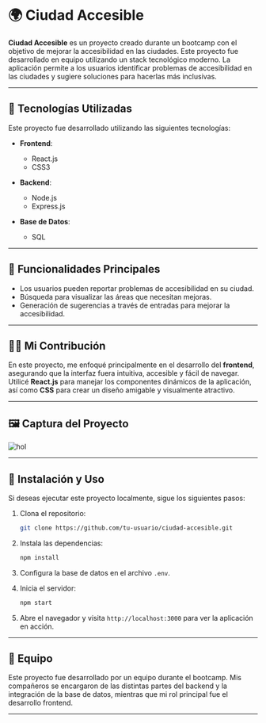 # 🌍 Ciudad Accesible

**Ciudad Accesible** es un proyecto creado durante un bootcamp con el objetivo de mejorar la accesibilidad en las ciudades. Este proyecto fue desarrollado en equipo utilizando un stack tecnológico moderno. La aplicación permite a los usuarios identificar problemas de accesibilidad en las ciudades y sugiere soluciones para hacerlas más inclusivas.

---

## 🚀 Tecnologías Utilizadas

Este proyecto fue desarrollado utilizando las siguientes tecnologías:

- **Frontend**: 
  - React.js
  - CSS3

- **Backend**: 
  - Node.js
  - Express.js

- **Base de Datos**: 
  - SQL

---

## 📌 Funcionalidades Principales

- Los usuarios pueden reportar problemas de accesibilidad en su ciudad.
- Búsqueda para visualizar las áreas que necesitan mejoras.
- Generación de sugerencias a través de entradas para mejorar la accesibilidad.


---

## 👩‍💻 Mi Contribución

En este proyecto, me enfoqué principalmente en el desarrollo del **frontend**, asegurando que la interfaz fuera intuitiva, accesible y fácil de navegar. Utilicé **React.js** para manejar los componentes dinámicos de la aplicación, así como **CSS** para crear un diseño amigable y visualmente atractivo.

---

## 🖼️ Captura del Proyecto


![hol](https://github.com/user-attachments/assets/a7b7ee4a-fd76-4171-9d64-3ebab626c9ef)

---

## 📂 Instalación y Uso

Si deseas ejecutar este proyecto localmente, sigue los siguientes pasos:

1. Clona el repositorio:
    ```bash
    git clone https://github.com/tu-usuario/ciudad-accesible.git
    ```

2. Instala las dependencias:
    ```bash
    npm install
    ```

3. Configura la base de datos en el archivo `.env`.

4. Inicia el servidor:
    ```bash
    npm start
    ```

5. Abre el navegador y visita `http://localhost:3000` para ver la aplicación en acción.

---

## 👥 Equipo

Este proyecto fue desarrollado por un equipo durante el bootcamp. Mis compañeros se encargaron de las distintas partes del backend y la integración de la base de datos, mientras que mi rol principal fue el desarrollo frontend.

---
